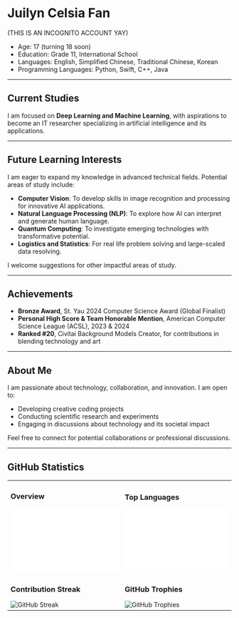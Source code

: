 # Juilyn Celsia Fan
(THIS IS AN INCOGNITO ACCOUNT YAY)

- Age: 17 (turning 18 soon)  
- Education: Grade 11, International School  
- Languages: English, Simplified Chinese, Traditional Chinese, Korean
- Programming Languages: Python, Swift, C++, Java

---

## Current Studies
I am focused on **Deep Learning and Machine Learning**, with aspirations to become an IT researcher specializing in artificial intelligence and its applications.

---

## Future Learning Interests
I am eager to expand my knowledge in advanced technical fields. Potential areas of study include:  
- **Computer Vision**: To develop skills in image recognition and processing for innovative AI applications.  
- **Natural Language Processing (NLP)**: To explore how AI can interpret and generate human language.  
- **Quantum Computing**: To investigate emerging technologies with transformative potential.
- **Logistics and Statistics**: For real life problem solving and large-scaled data resolving. 

I welcome suggestions for other impactful areas of study.

---

## Achievements
- **Bronze Award**, St. Yau 2024 Computer Science Award (Global Finalist)  
- **Personal High Score & Team Honorable Mention**, American Computer Science League (ACSL), 2023 & 2024  
- **Ranked #20**, Civitai Background Models Creator, for contributions in blending technology and art  

---

## About Me
I am passionate about technology, collaboration, and innovation. I am open to:  
- Developing creative coding projects  
- Conducting scientific research and experiments  
- Engaging in discussions about technology and its societal impact  

Feel free to connect for potential collaborations or professional discussions.

---

## GitHub Statistics

<table>
  <tr>
    <td>
      <h3>Overview</h3>
      <picture>
        <source srcset="https://raw.githubusercontent.com/CelsiaSolaraStarflare/github-stats/master/generated/overview.svg#gh-dark-mode-only" media="(prefers-color-scheme: dark)" />
        <source srcset="https://raw.githubusercontent.com/CelsiaSolaraStarflare/github-stats/master/generated/overview.svg#gh-light-mode-only" media="(prefers-color-scheme: light), (prefers-color-scheme: no-preference)" />
        <img alt="GitHub Stats" src="https://raw.githubusercontent.com/CelsiaSolaraStarflare/github-stats/master/generated/overview.svg" />
      </picture>
    </td>
    <td>
      <h3>Top Languages</h3>
      <picture>
        <source srcset="https://raw.githubusercontent.com/CelsiaSolaraStarflare/github-stats/master/generated/languages.svg#gh-dark-mode-only" media="(prefers-color-scheme: dark)" />
        <source srcset="https://raw.githubusercontent.com/CelsiaSolaraStarflare/github-stats/master/generated/languages.svg#gh-light-mode-only" media="(prefers-color-scheme: light), (prefers-color-scheme: no-preference)" />
        <img alt="Top Languages" src="https://raw.githubusercontent.com/CelsiaSolaraStarflare/github-stats/master/generated/languages.svg" />
      </picture>
    </td>
  </tr>
  <tr>
    <td>
      <h3>Contribution Streak</h3>
      <picture>
        <source srcset="https://github-readme-streak-stats.herokuapp.com/?user=CelsiaSolaraStarflare&theme=dark" media="(prefers-color-scheme: dark)" />
        <source srcset="https://github-readme-streak-stats.herokuapp.com/?user=CelsiaSolaraStarflare&theme=default" media="(prefers-color-scheme: light), (prefers-color-scheme: no-preference)" />
        <img alt="GitHub Streak" src="https://github-readme-streak-stats.herokuapp.com/?user=CelsiaSolaraStarflare" />
      </picture>
    </td>
    <td>
      <h3>GitHub Trophies</h3>
      <picture>
        <source srcset="https://github-profile-trophy.vercel.app/?username=CelsiaSolaraStarflare&theme=darkhub" media="(prefers-color-scheme: dark)" />
        <source srcset="https://github-profile-trophy.vercel.app/?username=CelsiaSolaraStarflare&theme=flat" media="(prefers-color-scheme: light), (prefers-color-scheme: no-preference)" />
        <img alt="GitHub Trophies" src="https://github-profile-trophy.vercel.app/?username=CelsiaSolaraStarflare" />
      </picture>
    </td>
  </tr>
</table>
